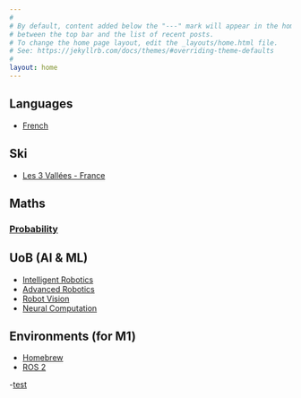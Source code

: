 ```yaml
---
#
# By default, content added below the "---" mark will appear in the home page
# between the top bar and the list of recent posts.
# To change the home page layout, edit the _layouts/home.html file.
# See: https://jekyllrb.com/docs/themes/#overriding-theme-defaults
#
layout: home
---
```




<!-- # NOTES [![GitHub issues](https://badgen.net/github/issues/ynrng/ynrng.github.io/)](https://GitHub.com/ynrng/ynrng.github.io/issues/) [![GitHub total-pull-requests](https://badgen.net/github/prs/ynrng/ynrng.github.io)](https://GitHub.com/ynrng/ynrng.github.io/pull/) -->

<!-- >  Contact me [here](mailto:suga_e@outlook.com) -->


## Languages
- [French](lang/french/vocabulary.md)

## Ski
- [Les 3 Vallées - France](ski/3vallees.md)
<!-- - [Chamonix - France](ski/chamonix.md) -->

## Maths
### [Probability](uob/math/prob.pdf)

## UoB (AI & ML)
- [Intelligent Robotics](uob/intelligent_robotics/ir.md)
- [Advanced Robotics](uob/advanced_robotics/README.md)
- [Robot Vision](uob/robot_vision/README.md)
- [Neural Computation](uob/neural_computation/nc_basics.md)

## Environments (for M1)
- [Homebrew](envs/homebrew.md)
- [ROS 2](envs/ros.md)

-[test](_posts/memos.md)
<!-- ```
.
├── _config.yml
├── _data
│   └── members.yml
├── _drafts
│   ├── begin-with-the-crazy-ideas.md
│   └── on-simplicity-in-technology.md
├── _includes
│   ├── footer.html
│   └── header.html
├── _layouts
│   ├── default.html
│   └── post.html
├── _posts
│   ├── 2007-10-29-why-every-programmer-should-play-nethack.md
│   └── 2009-04-26-barcamp-boston-4-roundup.md
├── _sass
│   ├── _base.scss
│   └── _layout.scss
├── _site
├── .jekyll-cache
│   └── Jekyll
│       └── Cache
│           └── [...]
├── .jekyll-metadata
└── index.html # can also be an 'index.md' with valid front matter
``` -->